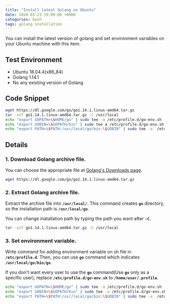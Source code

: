 ```yaml
---
title: "Install latest Golang on Ubuntu"
date: 2020-03-23 19:00:00 +0900
categories: bash
tags: golang installation
---
```

You can install the latest version of golang and set environment variables on your Ubuntu machine with this item.

## Test Environment

* Ubuntu 18.04.4(x86_84)
* Golang 1.14.1
* No any existing version of Golang

## Code Snippet

```bash
wget https://dl.google.com/go/go1.14.1.linux-amd64.tar.gz
tar -xzf go1.14.1.linux-amd64.tar.gz -C /usr/local
echo "export GOPATH=\$HOME/go" | sudo tee -a /etc/profile.d/go-env.sh
echo "export GOBIN=\$GOPATH/bin" | sudo tee a /etc/profile.d/go-env.sh
echo "export PATH=\$PATH:/usr/local/go/bin:\$GOBIN" | sudo tee -a  /etc/profile.d/go-env.sh
```

## Details

### 1. Download Golang archive file. 

You can choose the appropriate file at [Golang's Downloads page][go-dl].

```bash
wget https://dl.google.com/go/go1.14.1.linux-amd64.tar.gz
```
    
### 2. Extract Golang archive file. 

Extract the archive file into **`/usr/local/`**. This command creates **`go`** directory, so the installation path is **`/usr/local/go`**.   

You can change inatallation path by typing the path you want after **`-C`**.

```bash
tar -xzf go1.14.1.linux-amd64.tar.gz -C /usr/local
```
    
### 3. Set environment variable.

Write command for adding environment variable on sh file in **`/etc/profile.d`**. Then, you can use **`go`** command which indicates **`/usr/local/go/bin/go`**.   

If you don't want every user to use the **`go`** command(Use **`go`** only as a specific user), replace **`/etc/profile.d/go-env.sh`** to **`/home/user/.profile`**.

```bash
echo "export GOPATH=\$HOME/go" | sudo tee -a /etc/profile.d/go-env.sh
echo "export GOBIN=\$GOPATH/bin" | sudo tee -a /etc/profile.d/go-env.sh
echo "export PATH=\$PATH:/usr/local/go/bin:\$GOBIN" | sudo tee -a  /etc/profile.d/go-env.sh
```

[go-dl]: https://golang.org/dl/
